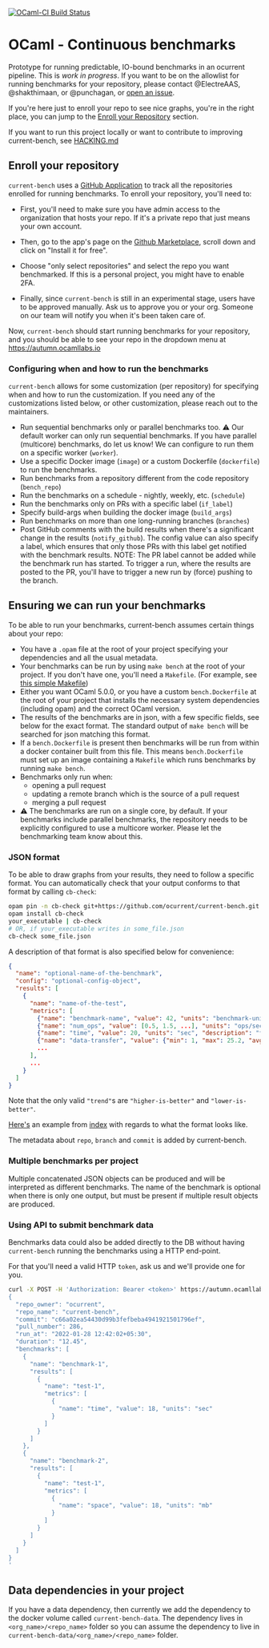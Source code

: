 [![OCaml-CI Build Status](https://img.shields.io/endpoint?url=https%3A%2F%2Fci.ocamllabs.io%2Fbadge%2Focurrent%2Focaml-ci%2Fmaster&logo=ocaml)](https://ci.ocamllabs.io/github/ocurrent/current-bench)

# OCaml - Continuous benchmarks

Prototype for running predictable, IO-bound benchmarks in an ocurrent pipeline. This is *work in progress*. If you want to be on the allowlist for running benchmarks for your repository, please contact @ElectreAAS, @shakthimaan, or @punchagan, or [open an issue](https://github.com/ocurrent/current-bench/issues/new).

If you're here just to enroll your repo to see nice graphs, you're in the right
place, you can jump to the [Enroll your Repository](#enroll-your-repository)
section.

If you want to run this project locally or want to contribute to improving
current-bench, see [HACKING.md](HACKING.md)

## Enroll your repository

`current-bench` uses a [GitHub
Application](https://github.com/marketplace/ocaml-benchmarks) to track all the
repositories enrolled for running benchmarks. To enroll your repository, you'll
need to:

- First, you'll need to make sure you have admin access to the organization
  that hosts your repo. If it's a private repo that just means your own
  account.

- Then, go to the app's page on the [Github
  Marketplace](https://github.com/marketplace/ocaml-benchmarks), scroll down
  and click on "Install it for free".

- Choose "only select repositories" and select the repo you want
  benchmarked. If this is a personal project, you might have to enable 2FA.

- Finally, since `current-bench` is still in an experimental stage, users have
  to be approved manually. Ask us to approve you or your org. Someone on our
  team will notify you when it's been taken care of.

Now, `current-bench` should start running benchmarks for your repository, and
you should be able to see your repo in the dropdown menu at
https://autumn.ocamllabs.io

### Configuring when and how to run the benchmarks

`current-bench` allows for some customization (per repository) for specifying
when and how to run the customization. If you need any of the customizations
listed below, or other customization, please reach out to the maintainers.

- Run sequential benchmarks only or parallel benchmarks too. ⚠️ Our default worker can only run sequential benchmarks. If you have parallel (multicore) benchmarks, do let us know! We can configure to run them on a specific worker (`worker`).
- Use a specific Docker image (`image`) or a custom Dockerfile (`dockerfile`) to run the benchmarks.
- Run benchmarks from a repository different from the code repository  (`bench_repo`)
- Run the benchmarks on a schedule - nightly, weekly, etc. (`schedule`)
- Run the benchmarks only on PRs with a specific label (`if_label`)
- Specify build-args when building the docker image (`build_args`)
- Run benchmarks on more than one long-running branches (`branches`)
- Post GitHub comments with the build results when there's a significant change
  in the results (`notify_github`).  The config value can also specify a label,
  which ensures that only those PRs with this label get notified with the
  benchmark results.  NOTE: The PR label cannot be added while the benchmark
  run has started.  To trigger a run, where the results are posted to the PR,
  you'll have to trigger a new run by (force) pushing to the branch.

## Ensuring we can run your benchmarks
To be able to run your benchmarks, current-bench assumes certain things about your repo:
- You have a `.opam` file at the root of your project specifying your dependencies and all the usual metadata.
- Your benchmarks can be run by using `make bench` at the root of your project. If you don't have one, you'll need a `Makefile`. (For example, see [this simple Makefile](https://github.com/example-ocaml-org/my-ocaml-project/blob/main/Makefile))
- Either you want OCaml 5.0.0, or you have a custom `bench.Dockerfile` at the root of your project that installs the necessary system dependencies (including opam) and the correct OCaml version.
- The results of the benchmarks are in json, with a few specific fields, see below for the exact format. The standard output of `make bench` will be searched for json matching this format.
- If a `bench.Dockerfile` is present then benchmarks will be run from within a docker container built from this file. This means `bench.Dockerfile` must set up an image containing a `Makefile` which runs benchmarks by running `make bench`.
- Benchmarks only run when:
  - opening a pull request
  - updating a remote branch which is the source of a pull request
  - merging a pull request
- ⚠️ The benchmarks are run on a single core, by default. If your benchmarks include parallel benchmarks, the repository needs to be explicitly configured to use a multicore worker. Please let the benchmarking team know about this.

### JSON format
To be able to draw graphs from your results, they need to follow a specific format.
You can automatically check that your output conforms to that format by calling `cb-check`:

<!-- remove the pin when cb-check hits opam -->
```bash
opam pin -n cb-check git+https://github.com/ocurrent/current-bench.git
opam install cb-check
your_executable | cb-check
# OR, if your_executable writes in some_file.json
cb-check some_file.json
```

A description of that format is also specified below for convenience:

```json
{
  "name": "optional-name-of-the-benchmark",
  "config": "optional-config-object",
  "results": [
    {
      "name": "name-of-the-test",
      "metrics": [
        {"name": "benchmark-name", "value": 42, "units": "benchmark-unit", "description": "benchmark-description"},
        {"name": "num_ops", "value": [0.5, 1.5, ...], "units": "ops/sec", "description": "total number of ops", "trend": "lower-is-better"},
        {"name": "time", "value": 20, "units": "sec", "description": "time for action"},
        {"name": "data-transfer", "value": {"min": 1, "max": 25.2, "avg": 19.8}, "units": "mbps", "description": "data transfer per second", "trend": "higher-is-better"},
        ...
      ],
      ...
    }
  ]
}
```
Note that the only valid `"trend"`s are `"higher-is-better"` and `"lower-is-better"`.

[Here's](https://gist.github.com/gs0510/9ef5d47582b7fbf8dda6df0af08537e4) an example from [index](https://github.com/mirage/index) with regards to what the format looks like.

The metadata about `repo`, `branch` and `commit` is added by current-bench.


### Multiple benchmarks per project

Multiple concatenated JSON objects can be produced and will be interpreted as different benchmarks. The name of the benchmark is optional when there is only one output, but must be present if multiple result objects are produced.


### Using API to submit benchmark data

Benchmarks data could also be added directly to the DB without having
`current-bench` running the benchmarks using a HTTP end-point.

For that you'll need a valid HTTP `token`, ask us and we'll provide one for you.

```sh
curl -X POST -H 'Authorization: Bearer <token>' https://autumn.ocamllabs.io/benchmarks/metrics --data-raw '
{
  "repo_owner": "ocurrent",
  "repo_name": "current-bench",
  "commit": "c66a02ea54430d99b3fefbeba4941921501796ef",
  "pull_number": 286,
  "run_at": "2022-01-28 12:42:02+05:30",
  "duration": "12.45",
  "benchmarks": [
    {
      "name": "benchmark-1",
      "results": [
        {
          "name": "test-1",
          "metrics": [
            {
              "name": "time", "value": 18, "units": "sec"
            }
          ]
        }
      ]
    },
    {
      "name": "benchmark-2",
      "results": [
        {
          "name": "test-1",
          "metrics": [
            {
              "name": "space", "value": 18, "units": "mb"
            }
          ]
        }
      ]
    }
  ]
}
'
```


## Data dependencies in your project

If you have a data dependency, then currently we add the dependency to the docker volume called `current-bench-data`.
The dependency lives in `<org_name>/<repo_name>` folder so you can assume the dependency to live in `current-bench-data/<org_name>/<repo_name>` folder.
